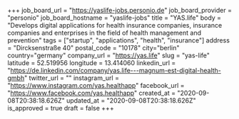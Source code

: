 +++
job_board_url = "https://yaslife-jobs.personio.de"
job_board_provider = "personio"
job_board_hostname = "yaslife-jobs"
title = "YAS.life"
body = "Develops digital applications for health insurance companies, insurance companies and enterprises in the field of health management and prevention"
tags = ["startup", "applications", "health", "insurance"]
address = "Dircksenstraße 40"
postal_code = "10178"
city="berlin"
country="germany"
company_url = "https://yas.life"
slug = "yas-life"
latitude = 52.519956
longitude = 13.414060
linkedin_url = "https://de.linkedin.com/company/yas.life---magnum-est-digital-health-gmbh"
twitter_url = ""
instagram_url = "https://www.instagram.com/yas.healthapp"
facebook_url = "https://www.facebook.com/yas.healthapp"
created_at = "2020-09-08T20:38:18.626Z"
updated_at = "2020-09-08T20:38:18.626Z"
is_approved = true
draft = false
+++
